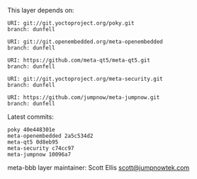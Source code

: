 This layer depends on:

    URI: git://git.yoctoproject.org/poky.git
    branch: dunfell

    URI: git://git.openembedded.org/meta-openembedded
    branch: dunfell

    URI: https://github.com/meta-qt5/meta-qt5.git
    branch: dunfell

    URI: git://git.yoctoproject.org/meta-security.git
    branch: dunfell

    URI: https://github.com/jumpnow/meta-jumpnow.git
    branch: dunfell


Latest commits:

    poky 40e448301e
    meta-openembedded 2a5c534d2
    meta-qt5 0d8eb95
    meta-security c74cc97
    meta-jumpnow 10096a7


meta-bbb layer maintainer: Scott Ellis <scott@jumpnowtek.com>

